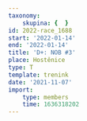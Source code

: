 ```yaml
---
taxonomy:
    skupina: {  }
id: 2022-race_1688
start: '2022-01-14'
end: '2022-01-14'
title: 'D+: NOB #3'
place: Hostěnice
type: T
template: trenink
date: '2021-11-07'
import:
    type: members
    time: 1636318202
---
```


